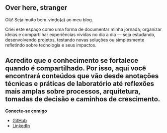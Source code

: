 # 

## Over here, stranger

Olá! Seja muito bem-vindo(a) ao meu blog.

Criei este espaço como uma forma de documentar minha jornada, organizar ideias e compartilhar experiências vividas no dia a dia — seja estudando, desenvolvendo projetos, testando novas soluções ou simplesmente refletindo sobre tecnologia e seus impactos.

Acredito que o conhecimento se fortalece quando é compartilhado. Por isso, aqui você encontrará conteúdos que vão desde anotações técnicas e práticas de laboratório até reflexões mais amplas sobre processos, arquitetura, tomadas de decisão e caminhos de crescimento.
---
**Conecte-se comigo**
- [GitHub](https://github.com/LucasRiboli)
- [LinkedIn](https://www.linkedin.com/in/lucas-riboli)

